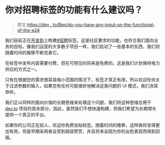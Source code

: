 # 你对招聘标签的功能有什么建议吗？

> 原文:[https://dev . to/Ben/do-you-have-any-input-on-the-functional-of-the-e24](https://dev.to/ben/do-you-have-any-input-on-the-functionality-of-the-e24)

我们目前正在[开发到](https://dev.to/)上构建[#招聘](https://dev.to/t/hiring)标签。这是社区要求的功能，也符合我们面向业务的目标。像我们运营的大多数子项目一样，我们启动了一些基本的东西，我们将随着时间的推移不断完善它。

在标签中发布内容需要付费，但在可预见的将来是免费的。这是我们计划保持电力供应的方式之一。

只有在根据您的需求很容易缩小范围的情况下，标签才真正有用，所以欢迎任何关于过滤参数的输入，如果您有任何可能很好地解决这类问题的 UI 模式，我们洗耳恭听。

我们正以同样的面向价值的长期思维来处理这个问题，我们将这种思维应用于 [dev.to](https://dev.to/) 项目的其余部分，因此，虽然我们不想快速构建，但我们希望为长期增长提供一个真正的平台。

如果你的公司正在招人，欢迎你免费张贴标签。随着时间的推移，这样做将变得更加有用，但是早期采用者会受到超级赞赏，并且将来会因为你的出色表现而得到回报。